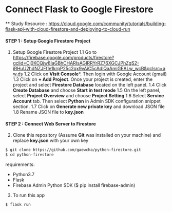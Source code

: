 # Connect Flask to Google Firestore

** Study Resource : https://cloud.google.com/community/tutorials/building-flask-api-with-cloud-firestore-and-deploying-to-cloud-run

#### STEP 1 : Setup Google Firestore Project
1. Setup Google Firestore Project
1.1 Go to https://firebase.google.com/products/firestore?gclid=Cj0KCQjw8IaGBhCHARIsAGIRRYrRZ76XGCJPhZgS2-iRHuU2hdNZJFfIe1krpP25c2qx9vAiC5cAdlQaAmiGEALw_wcB&gclsrc=aw.ds
1.2 Click on **Visit Console***. Then login with Google Account (gmail)
1.3 Click on **+ Add Project**. Once your project is created, enter the project and select **Firestore Database** located on the left panel.
1.4 Click **Create Database** and choose **Start in test mode**
1.5 On the left panel, select **Project Overview** and choose **Project Setting**
1.6 Select **Service Account** tab. Then select **Python** in Admin SDK configuration snippet section.
1.7 Click on **Generate new private key** and download JSON file
1.8 Rename JSON file to **key.json**

#### STEP 2 : Connect Web Server to Firestore
2. Clone this repository (Assume **Git** was installed on your machine) and replace **key.json** with your own key
```sh
$ git clone https://github.com/gaewcha/python-firestore.git
$ cd python-firestore
```
  requirements:
  - Python3.7
  - Flask
  - Firebase Admin Python SDK  ($ pip install firebase-admin)

3. To run this app
```sh
$ flask run
```

